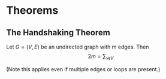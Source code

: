 # Theorems

## The Handshaking Theorem

Let $G=(V,E)$ be an undirected graph with m edges. Then
$$2m=\sum_{v \epsilon V}$$

(Note this applies even if multiple edges or loops are present.)

<div class="res-container"
